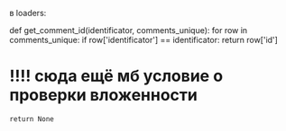 в loaders:

def get_comment_id(identificator, comments_unique):
    for row in comments_unique:
        if row['identificator'] == identificator:
            return row['id']
# !!!! сюда ещё мб условие о проверки вложенности
    return None